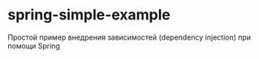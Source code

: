 # spring-simple-example
Простой пример внедрения зависимостей (dependency injection) при помощи Spring
